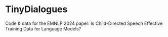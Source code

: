 # TinyDialogues
Code &amp; data for the EMNLP 2024 paper: Is Child-Directed Speech Effective Training Data for Language Models?
